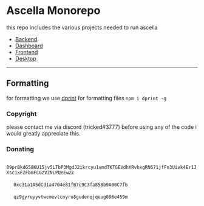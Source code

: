 # Ascella Monorepo

this repo includes the various projects needed to run ascella

- [Backend](./apps/backend/README.md)
- [Dashboard](./apps/dash/README.md)
- [Frontend](./apps/web/README.md)
- [Desktop](./apps/desktop/README.md)

---

## Formatting

for formatting we use [dprint](https://dprint.dev/install/) for formatting files `npm i dprint -g`

### Copyright

please contact me via discord (tricked#3777) before using any of the code i would greatly appreciate this.

### Donating

<img src="https://tricked.pro/crypto/monero-xmr-logo.png" alt="" height="15px"> `89prBkdG58KU15jv5LTbP3MgdJ2ikrcyu1vmdTKTGEVdhKRvbxgRN671jfFn3Uivk4Er1JXsc1xFZFbmFCGzVZNLPQeEwZc`

<img src="https://tricked.pro/crypto/ethereum-eth-logo.png" alt="" height="15px"> `0xc31a1A5dCd1a4704e81fB7c9C3fa858b9A00C7fb`

<img src="https://tricked.pro/crypto/bitcoin-cash-bch-logo.png" alt="" height="15px"> `qz9gyruyyvtwcmevtcnyru8gudenqjqeug096e459m`

